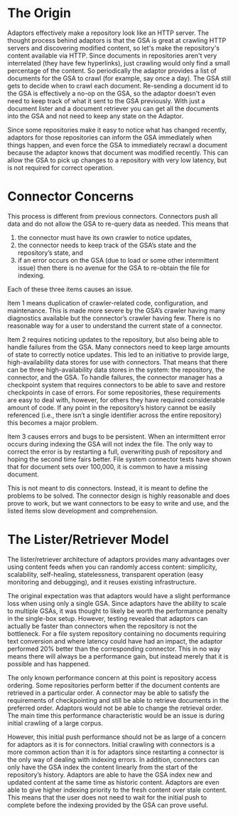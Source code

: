 # The Origin #

Adaptors effectively make a repository look like an HTTP server. The thought process behind adaptors is that the GSA is great at crawling HTTP servers and discovering modified content, so let's make the repository's content available via HTTP. Since documents in repositories aren't very interrelated (they have few hyperlinks), just crawling would only find a small percentage of the content. So periodically the adaptor provides a list of documents for the GSA to crawl (for example, say once a day). The GSA still gets to decide when to crawl each document. Re-sending a document id to the GSA is effectively a no-op on the GSA, so the adaptor doesn't even need to keep track of what it sent to the GSA previously. With just a document lister and a document retriever you can get all the documents into the GSA and not need to keep any state on the Adaptor.

Since some repositories make it easy to notice what has changed recently, adaptors for those repositories can inform the GSA immediately when things happen, and even force the GSA to immediately recrawl a document because the adaptor knows that document was modified recently. This can allow the GSA to pick up changes to a repository with very low latency, but is not required for correct operation.

# Connector Concerns #

This process is different from previous connectors. Connectors push all data and do not allow the GSA to re-query data as needed. This means that
  1. the connector must have its own crawler to notice updates,
  1. the connector needs to keep track of the GSA’s state and the repository’s state, and
  1. if an error occurs on the GSA (due to load or some other intermittent issue) then there is no avenue for the GSA to re-obtain the file for indexing.

Each of these three items causes an issue.

Item 1 means duplication of crawler-related code, configuration, and maintenance. This is made more severe by the GSA’s crawler having many diagnostics available but the connector’s crawler having few. There is no reasonable way for a user to understand the current state of a connector.

Item 2 requires noticing updates to the repository, but also being able to handle failures from the GSA. Many connectors need to keep large amounts of state to correctly notice updates. This led to an initiative to provide large, high-availability data stores for use with connectors. That means that there can be three high-availability data stores in the system: the repository, the connector, and the GSA. To handle failures, the connector manager has a checkpoint system that requires connectors to be able to save and restore checkpoints in case of errors. For some repositories, these requirements are easy to deal with, however, for others they have required considerable amount of code. If any point in the repository’s history cannot be easily referenced (i.e., there isn’t a single identifier across the entire repository) this becomes a major problem.

Item 3 causes errors and bugs to be persistent. When an intermittent error occurs during indexing the GSA will not index the file. The only way to correct the error is by restarting a full, overwriting push of repository and hoping the second time fairs better. File system connector tests have shown that for document sets over 100,000, it is common to have a missing document.

This is not meant to dis connectors. Instead, it is meant to define the problems to be solved. The connector design is highly reasonable and does prove to work, but we want connectors to be easy to write and use, and the listed items slow development and comprehension.

# The Lister/Retriever Model #

The lister/retriever architecture of adaptors provides many advantages over using content feeds when you can randomly access content: simplicity, scalability, self-healing, statelessness, transparent operation (easy monitoring and debugging), and it reuses existing infrastructure.

The original expectation was that adaptors would have a slight performance loss when using only a single GSA. Since adaptors have the ability to scale to multiple GSAs, it was thought to likely be worth the performance penalty in the single-box setup. However, testing revealed that adaptors can actually be faster than connectors when the repository is not the bottleneck. For a file system repository containing no documents requiring text conversion and where latency could have had an impact, the adaptor performed 20% better than the corresponding connector. This in no way means there will always be a performance gain, but instead merely that it is possible and has happened.

The only known performance concern at this point is repository access ordering. Some repositories perform better if the document contents are retrieved in a particular order. A connector may be able to satisfy the requirements of checkpointing and still be able to retrieve documents in the preferred order. Adaptors would not be able to change the retrieval order. The main time this performance characteristic would be an issue is during initial crawling of a large corpus.

However, this initial push performance should not be as large of a concern for adaptors as it is for connectors. Initial crawling with connectors is a more common action than it is for adaptors since restarting a connector is the only way of dealing with indexing errors. In addition, connectors can only have the GSA index the content linearly from the start of the repository’s history. Adaptors are able to have the GSA index new and updated content at the same time as historic content. Adaptors are even able to give higher indexing priority to the fresh content over stale content. This means that the user does not need to wait for the initial push to complete before the indexing provided by the GSA can prove useful.